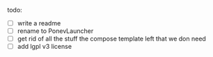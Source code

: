 todo: 
- [ ] write a readme
- [ ] rename to PonevLauncher
- [ ] get rid of all the stuff the compose template left that we don need
- [ ] add lgpl v3 license
